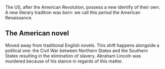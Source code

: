 The US, after the American Revolution, possess a new identify of their own. A new literary tradition was born: we call this period the American Renaissance. 

## The American novel

Moved away from traditional English novels. This shift happens alongside a political one: the Civil War between Northern States and the Southern States resulting in the elimination of slavery. Abraham Lincoln was murdered because of his stance in regards of this matter.

